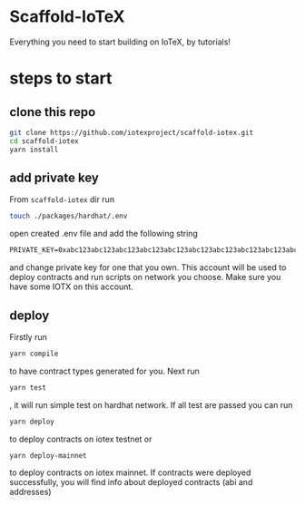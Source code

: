 # Scaffold-IoTeX
Everything you need to start building on IoTeX, by tutorials!

# steps to start 

## clone this repo
```bash
git clone https://github.com/iotexproject/scaffold-iotex.git
cd scaffold-iotex
yarn install
```
## add private key
From `scaffold-iotex` dir run
```bash
touch ./packages/hardhat/.env
```
open created .env file and add the following string
```txt
PRIVATE_KEY=0xabc123abc123abc123abc123abc123abc123abc123abc123abc123abc123abc1
```
and change private key for one that you own.
This account will be used to deploy contracts and run scripts on network you choose. Make sure you have some IOTX on this account.
## deploy
Firstly run
```bash
yarn compile
```
to have contract types generated for you. Next run 
```bash
yarn test
```
, it will run simple test on hardhat network. If all test are passed you can run
```bash
yarn deploy
``` 
to deploy contracts on iotex testnet or 
```bash
yarn deploy-mainnet
``` 
to deploy contracts on iotex mainnet. If contracts were deployed successfully, you will find info about deployed contracts (abi and addresses)
